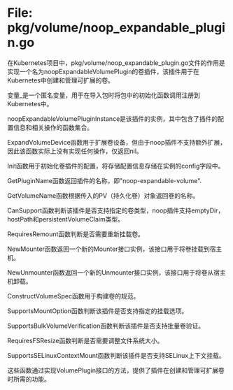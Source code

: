 # File: pkg/volume/noop_expandable_plugin.go

在Kubernetes项目中，pkg/volume/noop_expandable_plugin.go文件的作用是实现一个名为noopExpandableVolumePlugin的卷插件，该插件用于在Kubernetes中创建和管理可扩展的卷。

变量_是一个匿名变量，用于在导入包时将包中的初始化函数调用注册到Kubernetes中。

noopExpandableVolumePluginInstance是该插件的实例，其中包含了插件的配置信息和相关操作的函数集合。

ExpandVolumeDevice函数用于扩展卷设备，但由于noop插件不支持额外扩展，因此该函数实际上没有实现任何操作，仅返回nil。

Init函数用于初始化卷插件的配置，将存储配置信息存储在实例的config字段中。

GetPluginName函数返回插件的名称，即"noop-expandable-volume".

GetVolumeName函数根据传入的PV（持久化卷）对象返回卷的名称。

CanSupport函数判断该插件是否支持指定的卷类型，noop插件支持emptyDir，hostPath和persistentVolumeClaim类型。

RequiresRemount函数判断是否需要重新挂载卷。

NewMounter函数返回一个新的Mounter接口实例，该接口用于将卷挂载到宿主机。

NewUnmounter函数返回一个新的Unmounter接口实例，该接口用于将卷从宿主机卸载。

ConstructVolumeSpec函数用于构建卷的规范。

SupportsMountOption函数判断该插件是否支持指定的挂载选项。

SupportsBulkVolumeVerification函数判断该插件是否支持批量卷验证。

RequiresFSResize函数判断是否需要调整文件系统大小。

SupportsSELinuxContextMount函数判断该插件是否支持SELinux上下文挂载。

这些函数通过实现VolumePlugin接口的方法，提供了插件在创建和管理可扩展卷时所需的功能。

